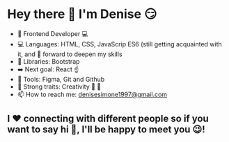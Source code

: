 # Hey there :wave: I'm Denise :smirk: 

- 👩 Frontend Developer 💻
- 💻 Languages: HTML, CSS, JavaScrip ES6 (still getting acquainted with it, and 👀 forward to deepen my skills
- 📕 Libraries: Bootstrap
- ➡️ Next goal: React ☝️
- 🧰 Tools: Figma, Git and Github 
- 💪 Strong traits: Creativity 🦄 🌈
- 📫 How to reach me: denisesimone1997@gmail.com


## I :heart: connecting with different people so if you want to say hi 👋, I'll be happy to meet you 😉! 
